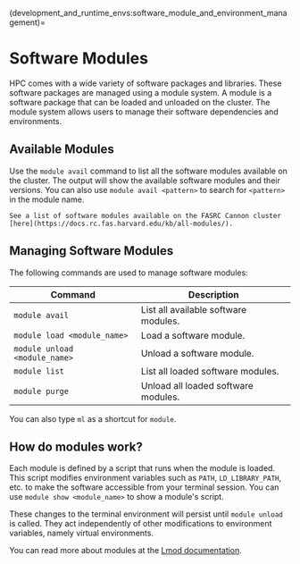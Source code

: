 (development_and_runtime_envs:software_module_and_environment_management)=
# Software Modules

HPC comes with a wide variety of software packages and libraries. These software packages are managed using a module system. A module is a software package that can be loaded and unloaded on the cluster. The module system allows users to manage their software dependencies and environments.

## Available Modules

Use the `module avail` command to list all the software modules available on the cluster. The output will show the available software modules and their versions. You can also use `module avail <pattern>` to search for `<pattern>` in the module name.

```{note}
See a list of software modules available on the FASRC Cannon cluster [here](https://docs.rc.fas.harvard.edu/kb/all-modules/).
```

## Managing Software Modules

The following commands are used to manage software modules:


| Command                       | Description                          | 
|-------------------------------|--------------------------------------|
| `module avail`                | List all available software modules. |
| `module load <module_name>`   | Load a software module.              |
| `module unload <module_name>` | Unload a software module.            |
| `module list`                 |  List all loaded software modules.   |
| `module purge`                | Unload all loaded software modules.  |

You can also type `ml` as a shortcut for `module`.

## How do modules work?

Each module is defined by a script that runs when the module is loaded.
This script modifies environment variables such as `PATH`, `LD_LIBRARY_PATH`, etc. to make the software accessible from your terminal session.
You can use `module show <module_name>` to show a module's script.

These changes to the terminal environment will persist until `module unload` is called.
They act independently of other modifications to environment variables, namely virtual environments.

You can read more about modules at the [Lmod documentation](https://lmod.readthedocs.io/).
